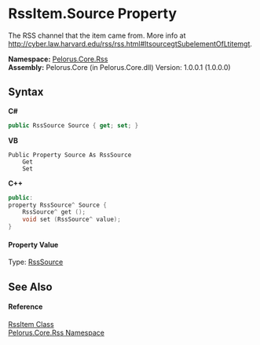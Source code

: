 # RssItem.Source Property 
 

The RSS channel that the item came from. More info at http://cyber.law.harvard.edu/rss/rss.html#ltsourcegtSubelementOfLtitemgt.

**Namespace:**&nbsp;<a href="683C06D0">Pelorus.Core.Rss</a><br />**Assembly:**&nbsp;Pelorus.Core (in Pelorus.Core.dll) Version: 1.0.0.1 (1.0.0.0)

## Syntax

**C#**<br />
``` C#
public RssSource Source { get; set; }
```

**VB**<br />
``` VB
Public Property Source As RssSource
	Get
	Set
```

**C++**<br />
``` C++
public:
property RssSource^ Source {
	RssSource^ get ();
	void set (RssSource^ value);
}
```


#### Property Value
Type: <a href="98F30113">RssSource</a>

## See Also


#### Reference
<a href="B355BC7A">RssItem Class</a><br /><a href="683C06D0">Pelorus.Core.Rss Namespace</a><br />